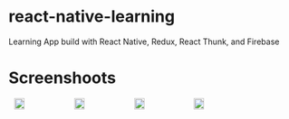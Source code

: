 # react-native-learning
Learning App build with React Native, Redux, React Thunk, and Firebase

# Screenshoots
<div style="display:flex;" >
  <img style="margin-left:10px;" src="https://firebasestorage.googleapis.com/v0/b/sakashimura-chat-app.appspot.com/o/Screenshoot%2FScreenshot_1600434404.png?alt=media&token=b5ce8d81-7629-48cc-baa0-bff8a62af6f1" width="19%" >
  <img style="margin-left:10px;" src="https://firebasestorage.googleapis.com/v0/b/sakashimura-chat-app.appspot.com/o/Screenshoot%2FScreenshot_1600434419.png?alt=media&token=836d4a4d-646f-4d8d-b7d2-24ed5a13a14b" width="19%" >
  <img style="margin-left:10px;" src="https://firebasestorage.googleapis.com/v0/b/sakashimura-chat-app.appspot.com/o/Screenshoot%2FScreenshot_1600434427.png?alt=media&token=6e28c54b-172f-4f39-8611-4c7f8e0ff770" width="19%" >
  <img style="margin-left:10px;" src="https://firebasestorage.googleapis.com/v0/b/sakashimura-chat-app.appspot.com/o/Screenshoot%2FScreenshot_1600434439.png?alt=media&token=19985a5d-ee91-4541-973c-1c09e8e96c47" width="19%" >
</div>
